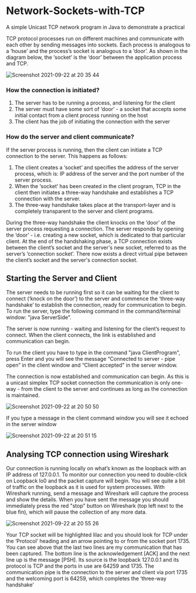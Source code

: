 # Network-Sockets-with-TCP

A simple Unicast TCP network program in Java to demonstrate a practical

TCP protocol processes run on different machines and communicate with each other by sending messages into sockets. Each process is analogous to a ‘house’ and the process’s socket is analogous to a ‘door’. As shown in the diagram below, the ‘socket’ is the ‘door’ between the application process and TCP.

![Screenshot 2021-09-22 at 20 35 44](https://user-images.githubusercontent.com/58150120/134410093-a40314d8-9511-4800-b975-eae3c5c8372f.png)

### How the connection is initiated?

1. The server has to be running a process, and listening for the client
2. The server must have some sort of ‘door’ - a socket that accepts some initial contact from a client process running on the host
3. The client has the job of initiating the connection with the server

### How do the server and client communicate? 

If the server process is running, then the client can initiate a TCP connection to the server. This happens as follows:

1. The client creates a ‘socket’ and specifies the address of the server process, which is: IP address of the server and the port number of the server process.
2. When the ‘socket’ has been created in the client program, TCP in the client then initiates a three-way handshake and establishes a TCP connection with the server.
3. The three-way handshake takes place at the transport-layer and is completely transparent to the server and client programs.

During the three-way handshake the client knocks on the ‘door’ of the server process requesting a connection. The server responds by opening the ‘door’ - i.e. creating a new socket, which is dedicated to that particular client. At the end of the handshaking phase, a TCP connection exists between the client’s socket and the server's new socket, referred to as the server’s ‘connection socket’. There now exists a direct virtual pipe between the client’s socket and the server's connection socket.

## Starting the Server and Client

The server needs to be running first so it can be waiting for the client to connect (‘knock on the door’) to the server and commence the ‘three-way handshake’ to establish the connection, ready for communication to begin. To run the server, type the following command in the command/terminal window: "java ServerSide".

The server is now running - waiting and listening for the client’s request to connect. When the client connects, the link is established and communication can begin.

To run the client you have to type in the command "java ClientProgram", press Enter and you will see the message  “Connected to server - pipe open” in the client window and “Client accepted" in the server window.

The connection is now established and communication can begin. As this is a unicast simplex TCP socket connection the communication is only one-way - from the client to the server and continues as long as the connection is maintained.

![Screenshot 2021-09-22 at 20 50 50](https://user-images.githubusercontent.com/58150120/134412151-ceb63a20-24c9-4db0-867d-340e8b0d4acd.png)

If you type a message in the client command window you will see it echoed in the server window

![Screenshot 2021-09-22 at 20 51 15](https://user-images.githubusercontent.com/58150120/134412197-845e6423-6850-4b54-997b-58eff7749058.png)

## Analysing TCP connection using Wireshark 

Our connection is running locally on what’s known as the loopback with an IP address of 127.0.0.1. To monitor our connection you need to double-click on Loopback lo0 and the packet capture will begin. You will see quite a bit of traffic on the loopback as it is used for system processes.  With Wireshark running, send a message and Wireshark will capture the process and show the details. When you have sent the message you should immediately press the red "stop" button on Wireshark (top left next to the blue fin), which will pause the collection of any more data. 

![Screenshot 2021-09-22 at 20 55 26](https://user-images.githubusercontent.com/58150120/134413205-ca0771dd-b967-4458-9c50-8f5899c6b3c0.png)

Your TCP socket will be highlighted lilac and you should look for TCP under the ‘Protocol’ heading and an arrow pointing to or from the socket port 1735. You can see above that the last two lines are my communication that has been captured. The bottom line is the acknowledgement [ACK] and the next line up is the message [PSH]. Its source is the loopback 127.0.0.1 and its protocol is TCP and the ports in use are 64259 and 1735. The communication pipe is the connection to the server and client via port 1735 and the welcoming port is 64259, which completes the ‘three-way handshake’
